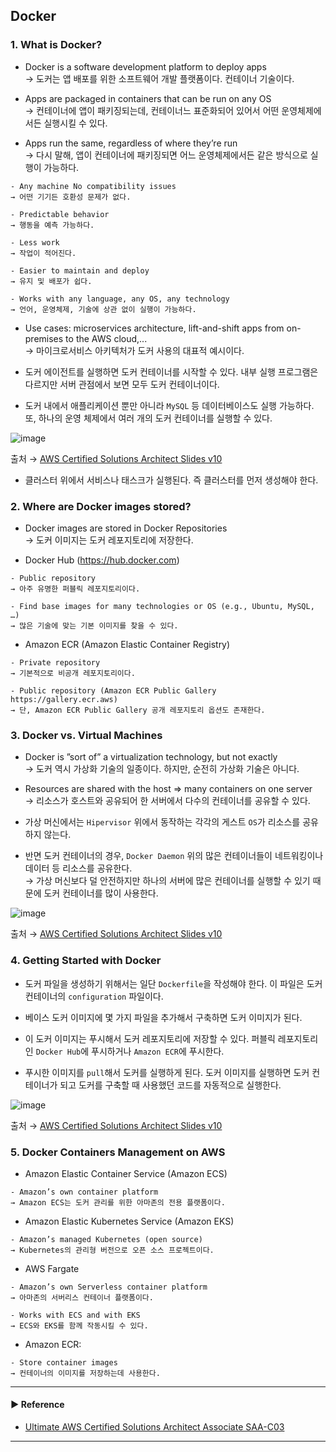 ## Docker
### 1. What is Docker?
- Docker is a software development platform to deploy apps  
→ 도커는 앱 배포를 위한 소프트웨어 개발 플랫폼이다. 컨테이너 기술이다.

- Apps are packaged in containers that can be run on any OS  
→ 컨테이너에 앱이 패키징되는데, 컨테이너느 표준화되어 있어서 어떤 운영체제에서든 실행시킬 수 있다.

- Apps run the same, regardless of where they’re run  
→ 다시 말해, 앱이 컨테이너에 패키징되면 어느 운영체제에서든 같은 방식으로 실행이 가능하다.
~~~
- Any machine No compatibility issues
→ 어떤 기기든 호환성 문제가 없다.

- Predictable behavior
→ 행동을 예측 가능하다.

- Less work
→ 작업이 적어진다.

- Easier to maintain and deploy
→ 유지 및 배포가 쉽다.

- Works with any language, any OS, any technology
→ 언어, 운영체제, 기술에 상관 없이 실행이 가능하다.
~~~

- Use cases: microservices architecture, lift-and-shift apps from on-premises to the AWS cloud,...  
→ 마이크로서비스 아키텍처가 도커 사용의 대표적 예시이다. 

- 도커 에이전트를 실행하면 도커 컨테이너를 시작할 수 있다. 내부 실행 프로그램은 다르지만 서버 관점에서 보면 모두 도커 컨테이너이다.

- 도커 내에서 애플리케이션 뿐만 아니라 `MySQL` 등 데이터베이스도 실행 가능하다. 또, 하나의 운영 체제에서 여러 개의 도커 컨테이너를 실행할 수 있다.

![image](https://user-images.githubusercontent.com/97398071/235595756-24883bf5-779c-4063-9313-f591d036032c.png)

출처 → [AWS Certified Solutions Architect Slides v10](https://courses.datacumulus.com/downloads/certified-solutions-architect-pn9/)

- 클러스터 위에서 서비스나 태스크가 실행된다. 즉 클러스터를 먼저 생성해야 한다.

### 2. Where are Docker images stored?
- Docker images are stored in Docker Repositories  
→ 도커 이미지는 도커 레포지토리에 저장한다.

- Docker Hub (https://hub.docker.com)
~~~
- Public repository
→ 아주 유명한 퍼블릭 레포지토리이다.

- Find base images for many technologies or OS (e.g., Ubuntu, MySQL, …)
→ 많은 기술에 맞는 기본 이미지를 찾을 수 있다.
~~~

- Amazon ECR (Amazon Elastic Container Registry)
~~~
- Private repository
→ 기본적으로 비공개 레포지토리이다.

- Public repository (Amazon ECR Public Gallery https://gallery.ecr.aws)
→ 단, Amazon ECR Public Gallery 공개 레포지토리 옵션도 존재한다.
~~~

### 3. Docker vs. Virtual Machines
- Docker is ”sort of” a virtualization technology, but not exactly  
→ 도커 역시 가상화 기술의 일종이다. 하지만, 순전히 가상화 기술은 아니다.

- Resources are shared with the host => many containers on one server  
→ 리소스가 호스트와 공유되어 한 서버에서 다수의 컨테이너를 공유할 수 있다. 

- 가상 머신에서는 `Hipervisor` 위에서 동작하는 각각의 게스트 `OS`가 리소스를 공유하지 않는다.

- 반면 도커 컨테이너의 경우, `Docker Daemon` 위의 많은 컨테이너들이 네트워킹이나 데이터 등 리소스를 공유한다.  
→ 가상 머신보다 덜 안전하지만 하나의 서버에 많은 컨테이너를 실행할 수 있기 때문에 도커 컨테이너를 많이 사용한다.

![image](https://user-images.githubusercontent.com/97398071/235597347-42214511-e8f8-4d96-a4ff-212083b2485b.png)

출처 → [AWS Certified Solutions Architect Slides v10](https://courses.datacumulus.com/downloads/certified-solutions-architect-pn9/)

### 4. Getting Started with Docker
- 도커 파일을 생성하기 위해서는 일단 `Dockerfile`을 작성해야 한다. 이 파일은 도커 컨테이너의 `configuration` 파일이다.

- 베이스 도커 이미지에 몇 가지 파일을 추가해서 구축하면 도커 이미지가 된다.

- 이 도커 이미지는 푸시해서 도커 레포지토리에 저장할 수 있다. 퍼블릭 레포지토리인 `Docker Hub`에 푸시하거나 `Amazon ECR`에 푸시한다.

- 푸시한 이미지를 `pull`해서 도커를 실행하게 된다. 도커 이미지를 실행하면 도커 컨테이너가 되고 도커를 구축할 때 사용했던 코드를 자동적으로 실행한다.

![image](https://user-images.githubusercontent.com/97398071/235598312-a5167480-2886-4c69-9d3a-405928fb26fe.png)

출처 → [AWS Certified Solutions Architect Slides v10](https://courses.datacumulus.com/downloads/certified-solutions-architect-pn9/)

### 5. Docker Containers Management on AWS
- Amazon Elastic Container Service (Amazon ECS)
~~~
- Amazon’s own container platform
→ Amazon ECS는 도커 관리를 위한 아마존의 전용 플랫폼이다.
~~~

- Amazon Elastic Kubernetes Service (Amazon EKS)
~~~
- Amazon’s managed Kubernetes (open source)
→ Kubernetes의 관리형 버전으로 오픈 소스 프로젝트이다.
~~~

- AWS Fargate
~~~
- Amazon’s own Serverless container platform
→ 아마존의 서버리스 컨테이너 플랫폼이다.

- Works with ECS and with EKS
→ ECS와 EKS를 함께 작동시킬 수 있다.
~~~

- Amazon ECR:
~~~
- Store container images
→ 컨테이너의 이미지를 저장하는데 사용한다.
~~~

---
#### ▶ Reference
- [Ultimate AWS Certified Solutions Architect Associate SAA-C03](https://www.udemy.com/course/aws-certified-solutions-architect-associate-saa-c03/)
---